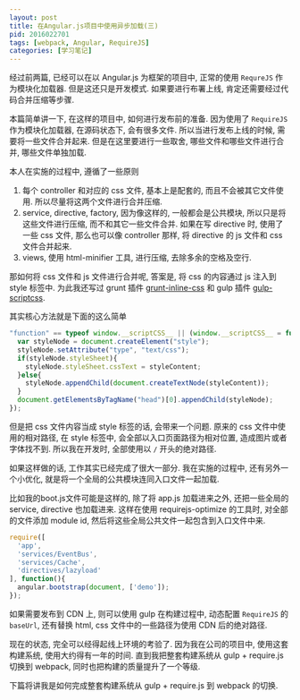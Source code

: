 ```yaml
---
layout: post
title: 在Angular.js项目中使用异步加载(三)
pid: 2016022701
tags: [webpack, Angular, RequireJS]
categories: [学习笔记]
---
```

经过前两篇, 已经可以在以 Angular.js 为框架的项目中, 正常的使用 `RequreJS` 作为模块化加载器. 但是这还只是开发模式. 如果要进行布署上线, 肯定还需要经过代码合并压缩等步骤.

本篇简单讲一下, 在这样的项目中, 如何进行发布前的准备. 因为使用了 `RequireJS` 作为模块化加载器, 在源码状态下, 会有很多文件. 所以当进行发布上线的时候, 需要将一些文件合并起来. 但是在这里要进行一些取舍, 哪些文件和哪些文件进行合并, 哪些文件单独加载.

本人在实施的过程中, 遵循了一些原则

1. 每个 controller 和对应的 css 文件, 基本上是配套的, 而且不会被其它文件使用. 所以尽量将这两个文件进行合并压缩.
2. service, directive, factory, 因为像这样的, 一般都会是公共模块, 所以只是将这些文件进行压缩, 而不和其它一些文件合并. 如果在写 directive 时, 使用了一些 css 文件, 那么也可以像 controller 那样, 将 directive 的 js 文件和 css 文件合并起来.
3. views, 使用 html-minifier 工具, 进行压缩, 去除多余的空格及空行.

那如何将 css 文件和 js 文件进行合并呢, 答案是, 将 css 的内容通过 js 注入到 style 标签中. 为此我还写过 grunt 插件 [grunt-inline-css](https://github.com/Treri/grunt-inline-css) 和 gulp 插件 [gulp-scriptcss](https://github.com/Treri/gulp-scriptcss).

其实核心方法就是下面的这么简单

```js
"function" == typeof window.__scriptCSS__ || (window.__scriptCSS__ = function(styleContent) {
  var styleNode = document.createElement("style");
  styleNode.setAttribute("type", "text/css");
  if(styleNode.styleSheet){
    styleNode.styleSheet.cssText = styleContent;
  }else{
    styleNode.appendChild(document.createTextNode(styleContent));
  }
  document.getElementsByTagName("head")[0].appendChild(styleNode);
});
```

但是把 css 文件内容当成 style 标签的话, 会带来一个问题. 原来的 css 文件中使用的相对路径, 在 style 标签中, 会全部以入口页面路径为相对位置, 造成图片或者字体找不到. 所以我在开发时, 全部使用以 `/` 开头的绝对路径.

如果这样做的话, 工作其实已经完成了很大一部分. 我在实施的过程中, 还有另外一个小优化, 就是将一个全局的公共模块连同入口文件一起加载.

比如我的boot.js文件可能是这样的, 除了将 app.js 加载进来之外, 还把一些全局的 service, directive 也加载进来. 这样在使用 requirejs-optimize 的工具时, 对全部的文件添加 module id, 然后将这些全局公共文件一起包含到入口文件中来.

```js
require([
  'app',
  'services/EventBus',
  'services/Cache',
  'directives/lazyload'
], function(){
  angular.bootstrap(document, ['demo']);
});
```

如果需要发布到 CDN 上, 则可以使用 gulp 在构建过程中, 动态配置 `RequireJS` 的 `baseUrl`, 还有替换 html, css 文件中的一些路径为使用 CDN 后的绝对路径.

现在的状态, 完全可以经得起线上环境的考验了. 因为我在公司的项目中, 使用这套构建系统, 使用大约得有一年的时间. 直到我把整套构建系统从 gulp + require.js 切换到 webpack, 同时也把构建的质量提升了一个等级.

下篇将讲我是如何完成整套构建系统从 gulp + require.js 到 webpack 的切换.
